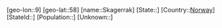 ﻿---
location: [58,9]
type: City
tags:
- geo/City


SpocWebEntityId: 34300
isDeleted: false
confidential: public

---
[geo-lon::9]
[geo-lat::58]
[name::Skagerrak]
[State::]
[Country::[Norway](geo/Continent/Europe/Norway.md)]
[StateId::]
[Population::]
[Unknown::]

